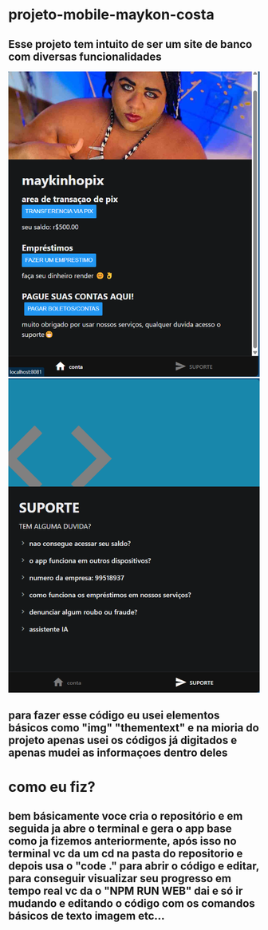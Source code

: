 # projeto-mobile-maykon-costa
## Esse projeto tem intuito de ser um site de banco com diversas funcionalidades
<img src="mobile\assets\images\tela inicial.png">
<img src="mobile\assets\images\suporte.png">

## para fazer esse código eu usei elementos básicos como "img" "thementext" e na mioria do projeto apenas usei os códigos já digitados e apenas mudei as informaçoes dentro deles
# como eu fiz?
## bem básicamente voce cria o repositório e em seguida ja abre o terminal e gera o app base como ja fizemos anteriormente, após isso no terminal vc da um cd na pasta do repositorio e depois usa o "code ." para abrir o código e editar, para conseguir visualizar seu progresso em tempo real vc da o "NPM RUN WEB" dai e só ir mudando e editando o código com os comandos básicos de texto imagem etc...
